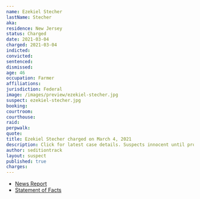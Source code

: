 ```yaml
---
name: Ezekiel Stecher
lastName: Stecher
aka:
residence: New Jersey
status: Charged
date: 2021-03-04
charged: 2021-03-04
indicted:
convicted: 
sentenced: 
dismissed: 
age: 46
occupation: Farmer
affiliations:
jurisdiction: Federal
image: /images/preview/ezekiel-stecher.jpg
suspect: ezekiel-stecher.jpg
booking:
courtroom:
courthouse:
raid:
perpwalk:
quote:
title: Ezekiel Stecher charged on March 4, 2021
description: Click for latest case details. Suspects innocent until proven guilty.
author: seditiontrack
layout: suspect
published: true
charges:
---
```

- [News Report](https://nj1015.com/south-jersey-farmer-charged-with-attacking-police-at-capitol-riot/)
- [Statement of Facts](https://extremism.gwu.edu/sites/g/files/zaxdzs2191/f/Ezekiel%20Stecher%20Statement%20of%20Facts_Redacted.pdf)
